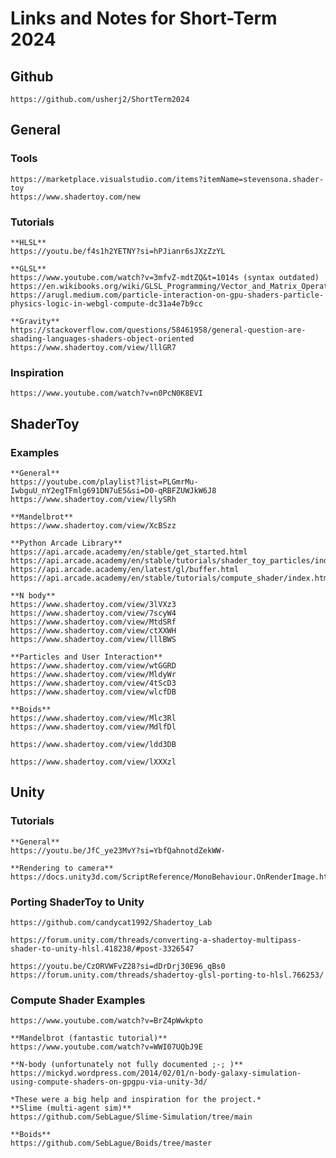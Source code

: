 # Links and Notes for Short-Term 2024

## Github

    https://github.com/usherj2/ShortTerm2024

## General

### Tools

    https://marketplace.visualstudio.com/items?itemName=stevensona.shader-toy
    https://www.shadertoy.com/new

### Tutorials

    **HLSL**
    https://youtu.be/f4s1h2YETNY?si=hPJianr6sJXzZzYL

    **GLSL**
    https://www.youtube.com/watch?v=3mfvZ-mdtZQ&t=1014s (syntax outdated)
    https://en.wikibooks.org/wiki/GLSL_Programming/Vector_and_Matrix_Operations
    https://arugl.medium.com/particle-interaction-on-gpu-shaders-particle-physics-logic-in-webgl-compute-dc31a4e7b9cc

    **Gravity**
    https://stackoverflow.com/questions/58461958/general-question-are-shading-languages-shaders-object-oriented
    https://www.shadertoy.com/view/lllGR7

### Inspiration

    https://www.youtube.com/watch?v=n0PcN0K8EVI

## ShaderToy

### Examples

    **General**
    https://youtube.com/playlist?list=PLGmrMu-IwbguU_nY2egTFmlg691DN7uE5&si=D0-qRBFZUWJkW6J8
    https://www.shadertoy.com/view/llySRh

    **Mandelbrot**
    https://www.shadertoy.com/view/XcBSzz

    **Python Arcade Library**
    https://api.arcade.academy/en/stable/get_started.html
    https://api.arcade.academy/en/stable/tutorials/shader_toy_particles/index.html
    https://api.arcade.academy/en/latest/gl/buffer.html
    https://api.arcade.academy/en/stable/tutorials/compute_shader/index.html

    **N body**
    https://www.shadertoy.com/view/3lVXz3
    https://www.shadertoy.com/view/7scyW4
    https://www.shadertoy.com/view/MtdSRf
    https://www.shadertoy.com/view/ctXXWH
    https://www.shadertoy.com/view/lllBWS

    **Particles and User Interaction**
    https://www.shadertoy.com/view/wtGGRD
    https://www.shadertoy.com/view/MldyWr
    https://www.shadertoy.com/view/4tScD3
    https://www.shadertoy.com/view/wlcfDB

    **Boids**
    https://www.shadertoy.com/view/Mlc3Rl
    https://www.shadertoy.com/view/MdlfDl

    https://www.shadertoy.com/view/ldd3DB

    https://www.shadertoy.com/view/lXXXzl

## Unity

### Tutorials

    **General**
    https://youtu.be/JfC_ye23MvY?si=YbfQahnotdZekWW-

    **Rendering to camera**
    https://docs.unity3d.com/ScriptReference/MonoBehaviour.OnRenderImage.html#:~:text=You%20can%20use%20OnRenderImage%20to,You%20would%20typically%20use%20Graphics.

### Porting ShaderToy to Unity

    https://github.com/candycat1992/Shadertoy_Lab

    https://forum.unity.com/threads/converting-a-shadertoy-multipass-shader-to-unity-hlsl.418238/#post-3326547

    https://youtu.be/CzORVWFvZ28?si=dDrDrj30E96_qBs0
    https://forum.unity.com/threads/shadertoy-glsl-porting-to-hlsl.766253/

### Compute Shader Examples

    https://www.youtube.com/watch?v=BrZ4pWwkpto

    **Mandelbrot (fantastic tutorial)**
    https://www.youtube.com/watch?v=WWI07UQbJ9E

    **N-body (unfortunately not fully documented ;-; )**
    https://mickyd.wordpress.com/2014/02/01/n-body-galaxy-simulation-using-compute-shaders-on-gpgpu-via-unity-3d/

    *These were a big help and inspiration for the project.*
    **Slime (multi-agent sim)**
    https://github.com/SebLague/Slime-Simulation/tree/main

    **Boids**
    https://github.com/SebLague/Boids/tree/master
